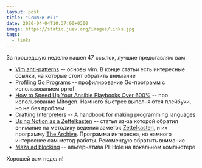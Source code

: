 ```yaml
---
layout: post
title: "Ссылки #71"
date: 2020-04-04T10:37:00+0300
image: https://static.juev.org/images/links.jpg
tags:
  - links
---
```

За прошедшую неделю нашел 47 ссылок, лучшие представляю вам.

* [Vim anti-patterns](https://sanctum.geek.nz/arabesque/vim-anti-patterns/) -- основы vim. В конце статьи есть интересные ссылки, на которые стоит обратить внимание
* [Profiling Go Programs](https://blog.golang.org/pprof) -- профилирование Go-программ с использованием pprof
* [How to Speed Up Your Ansible Playbooks Over 600%](https://www.toptechskills.com/ansible-tutorials-courses/speed-up-ansible-playbooks-pipelining-mitogen/) -- про использование Mitogen. Намного быстрее выполняются плейбуки, но не без проблем
* [Crafting Interpreters](https://craftinginterpreters.com/) -- A handbook for making programming languages
* [Using Notion as a Zettelkasten](https://irreal.org/blog/?p=8767) -- статья из-за которой обратил внимание на методику ведения заметок [Zettelkasten](https://zettelkasten.de/), и их программу [The Archive](https://zettelkasten.de/the-archive/). Программа интересна, но намного интереснее сам метод работы. Рекомендую обратить внимание
* [Maza ad blocking](https://github.com/tanrax/maza-ad-blocking) -- альтернатива PI-Hole на локальном компьютере

Хорошей вам недели!
